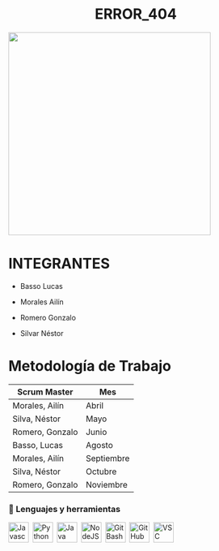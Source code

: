 
<div>
    <h1 align="center"> ERROR_404 </h1>
    <img src="https://media0.giphy.com/media/v1.Y2lkPTc5MGI3NjExa2Z2cHc1NGJ4bzcyamNtdXY3M3loeWVuYW52azZiY3Z6ZHdkM3FvZiZlcD12MV9pbnRlcm5hbF9naWZfYnlfaWQmY3Q9Zw/Ke8JKfxe83FpLrra71/giphy.gif" width=400 align="center">
    <h3 align="center">
    </h3>
</div>
<div>
 <h1 align="left"> INTEGRANTES </h1>

- Basso Lucas

- Morales Ailín

- Romero Gonzalo

- Silvar Néstor

</div>

 <h1 align="left"> Metodología de Trabajo </h1>

| Scrum Master | Mes |
|-------|-------------|
| Morales, Ailín | Abril |
| Silva, Néstor | Mayo |
| Romero, Gonzalo | Junio |
| Basso, Lucas | Agosto |
| Morales, Ailín | Septiembre |
| Silva, Néstor | Octubre |
| Romero, Gonzalo | Noviembre |

</div>


<div align="left"> 
    <h3>🔨 Lenguajes y herramientas</h3>
    <div>
    <img src ="https://github.com/CodeStrong2023/Error_404/blob/main/Logos/Logo-JavaScript.png?raw=true" tittle="Javascript" alt="Javascript" width="40" height="40"/>&nbsp;
    <img src ="https://github.com/CodeStrong2023/Error_404/blob/main/Logos/Logo-Python.png?raw=true" tittle="Python" alt="Python" width="40" height="40"/>&nbsp;
    <img src ="https://github.com/CodeStrong2023/Error_404/blob/main/Logos/Logo-Java.png?raw=true" tittle="Java" alt="Java" width="40" height="40"/>&nbsp;
    <img src ="https://github.com/CodeStrong2023/Error_404/blob/main/Logos/Logo-NodeJS.png?raw=true" tittle="NodeJS" alt="NodeJS" width="40" height="40"/>&nbsp;
    <img src ="https://github.com/CodeStrong2023/Error_404/blob/main/Logos/Logo-GitBas.png?raw=true" tittle="GitBash" alt="GitBash" width="40" height="40"/>&nbsp;
    <img src ="https://github.com/CodeStrong2023/Error_404/blob/main/Logos/Logo-GitHub.png?raw=true" tittle="GitHub" alt="GitHub" width="40" height="40"/>&nbsp;
    <img src ="https://github.com/CodeStrong2023/Error_404/blob/main/Logos/Logo-VSC.png?raw=true" tittle="VSC" alt="VSC" width="40" height="40"/>&nbsp;
    </div>
</div>
